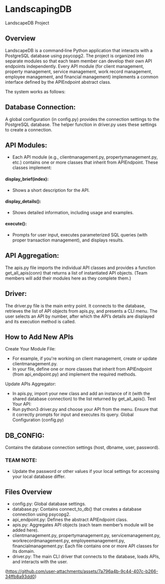 # LandscapingDB
LandscapeDB Project

## Overview
LandscapeDB is a command‑line Python application that interacts with a PostgreSQL database using psycopg2. The project is organized into separate modules so that each team member can develop their own API endpoints independently. Every API module (for client management, property management, service management, work record management, employee management, and financial management) implements a common interface defined by the APIEndpoint abstract class.

The system works as follows:

## Database Connection: 
A global configuration (in config.py) provides the connection settings to the PostgreSQL database. The helper function in driver.py uses these settings to create a connection.

## API Modules: 
- Each API module (e.g., clientmanagement.py, propertymanagement.py, etc.) contains one or more classes that inherit from APIEndpoint. These classes implement:
#### display_brief(index): 
- Shows a short description for the API.
#### display_details(): 
- Shows detailed information, including usage and examples.
#### execute(): 
- Prompts for user input, executes parameterized SQL queries (with proper transaction management), and displays results.

## API Aggregation: 
The apis.py file imports the individual API classes and provides a function get_all_apis(conn) that returns a list of instantiated API objects. (Team members will add their modules here as they complete them.)

## Driver: 
The driver.py file is the main entry point. It connects to the database, retrieves the list of API objects from apis.py, and presents a CLI menu. The user selects an API by number, after which the API’s details are displayed and its execution method is called.

## How to Add New APIs
Create Your Module File:
- For example, if you're working on client management, create or update clientmanagement.py.
- In your file, define one or more classes that inherit from APIEndpoint (from api_endpoint.py) and implement the required methods.

Update APIs Aggregator:
- In apis.py, import your new class and add an instance of it (with the shared database connection) to the list returned by get_all_apis().
Test Your API:
- Run python3 driver.py and choose your API from the menu. Ensure that it correctly prompts for input and executes its query.
Global Configuration (config.py)

## DB_CONFIG:
Contains the database connection settings (host, dbname, user, password).
### **TEAM NOTE:** 
- Update the password or other values if your local settings for accessing your local database differ.

## Files Overview
- config.py: Global database settings.
- database.py: Contains connect_to_db() that creates a database connection using psycopg2.
- api_endpoint.py: Defines the abstract APIEndpoint class.
- apis.py: Aggregates API objects (each team member’s module will be added here).
- clientmanagement.py, propertymanagement.py, servicemanagement.py, workrecordmanagement.py, employeemanagement.py, financialmanagement.py:
Each file contains one or more API classes for its domain.
- driver.py: The main CLI driver that connects to the database, loads APIs, and interacts with the user.

(https://github.com/user-attachments/assets/7a796a4b-9c44-407c-b266-34ffb8a93dd0)

